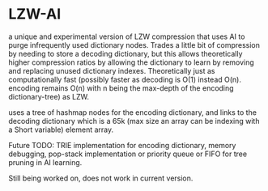# LZW-AI

a unique and experimental version of LZW compression that uses AI to purge infrequently used dictionary nodes.
Trades a little bit of compression by needing to store a decoding dictionary, but this allows theoretically higher compression ratios by allowing the dictionary to learn by removing and replacing unused dictionary indexes.
Theoretically just as computationally fast (possibly faster as decoding is O(1) instead O(n). encoding remains O(n) with n being the max-depth of the encoding dictionary-tree) as LZW.

uses a tree of hashmap nodes for the encoding dictionary, and links to the decoding dictionary which is a 65k (max size an array can be indexing with a Short variable) element array.

Future TODO: TRIE implementation for encoding dictionary, memory debugging, pop-stack implementation or priority queue or FIFO for tree pruning in AI learning.

Still being worked on, does not work in current version.
